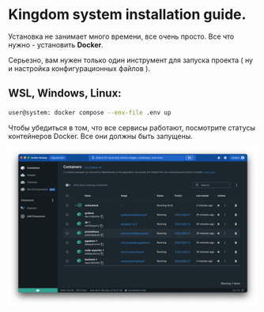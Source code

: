 # Kingdom system installation guide.

Установка не занимает много времени, все очень просто. Все что нужно - установить __Docker__.

Серьезно, вам нужен только один инструмент для запуска проекта ( ну и настройка конфигурационных файлов ).

## WSL, Windows, Linux:
```sh
user@system: docker compose --env-file .env up
```

Чтобы убедиться в том, что все сервисы работают, посмотрите статусы контейнеров Docker. Все они должны быть запущены.

![alt text](images/docker-container-start.png)